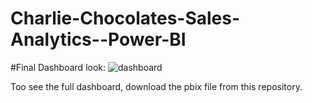 # Charlie-Chocolates-Sales-Analytics--Power-BI

#Final Dashboard look: 
![dashboard](Dashboard.png)

Too see the full dashboard, download the pbix file from this repository. 
